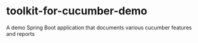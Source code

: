 # toolkit-for-cucumber-demo
A demo Spring Boot application that documents various cucumber features and reports
